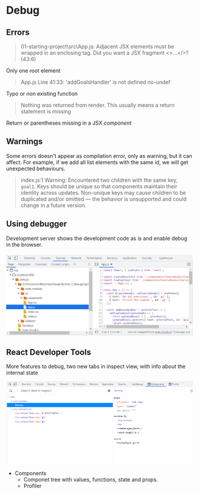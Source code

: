 # Debug

## Errors

> 01-starting-project\src\App.js: Adjacent JSX elements must be wrapped in an enclosing tag. Did you want a JSX fragment <>...</>? (43:6)

Only one root element

> App.js Line 41:33:  'addGoalsHandler' is not defined  no-undef

Typo or non existing function

> Nothing was returned from render. This usually means a return statement is missing

Return or parentheses missing in a JSX _component_

## Warnings

Some errors doesn't appear as compilation error, only as warning, but it can affect. For example, if we add all list elements with the same id, we will get unexpected behaviours.

> index.js:1 Warning: Encountered two children with the same key, `goal1`. Keys should be unique so that components maintain their identity across updates. Non-unique keys may cause children to be duplicated and/or omitted — the behavior is unsupported and could change in a future version.

## Using debugger

Development server shows the development code as is and enable debug in the browser.

![images](images/s7-debug-sources.PNG)

## React Developer Tools

More features to debug, two new tabs in inspect view, with info about the internal state

![images](images/s7-debug-devTools.PNG)

* Components
  * Componet tree with values, functions, state and props.
  * Profiler
